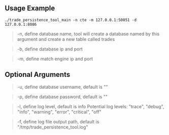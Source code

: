 ## Usage Example

```
./trade_persistence_tool_main -n cte -m 127.0.0.1:50051 -d 127.0.0.1:8086
```

> -n, define database name, tool will create a database named by this argument
>     and create a new table called trades 

> -b, define database ip and port

> -m, define match engine ip and port

## Optional Arguments
> -u, define database username, default is ""

> -p, define database password, default is ""

> -l, define log level, default is info
> Potential log levels:
> "trace", "debug", "info", "warning", "error", "critical", "off"

> -f, define log file output path, default is "/tmp/trade_persistence_tool.log"
